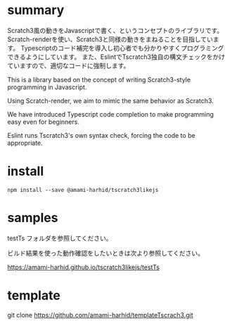 # summary

Scratch3風の動きをJavascriptで書く、というコンセプトのライブラリです。
Scratch-renderを使い、Scratch3と同様の動きをまねることを目指しています。
Typescriptのコード補完を導入し初心者でも分かりやすくプログラミングできるようにしています。
また、EslintでTscratch3独自の構文チェックをかけていますので、適切なコードに強制します。

This is a library based on the concept of writing Scratch3-style programming in Javascript. 

Using Scratch-render, we aim to mimic the same behavior as Scratch3.

We have introduced Typescript code completion to make programming easy even for beginners.

Eslint runs Tscratch3's own syntax check, forcing the code to be appropriate.

# install

```
npm install --save @amami-harhid/tscratch3likejs
```

# samples

testTs フォルダを参照してください。

ビルド結果を使った動作確認をしたいときは次より参照してください。

https://amami-harhid.github.io/tscratch3likejs/testTs

# template 
git clone https://github.com/amami-harhid/templateTscrach3.git

